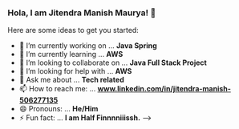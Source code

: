 ### Hola, I am Jitendra Manish Maurya! 👋


Here are some ideas to get you started:

- 🔭 I’m currently working on ... **Java Spring** 
- 🌱 I’m currently learning ... **AWS**
- 👯 I’m looking to collaborate on ... **Java Full Stack Project**
- 🤔 I’m looking for help with ...  **AWS**
- 💬 Ask me about ... **Tech related**
- 📫 How to reach me: ...  **www.linkedin.com/in/jitendra-manish-506277135**
- 😄 Pronouns: ... **He/Him**
- ⚡ Fun fact: ... **I am Half Finnnniiissh.**
-->
